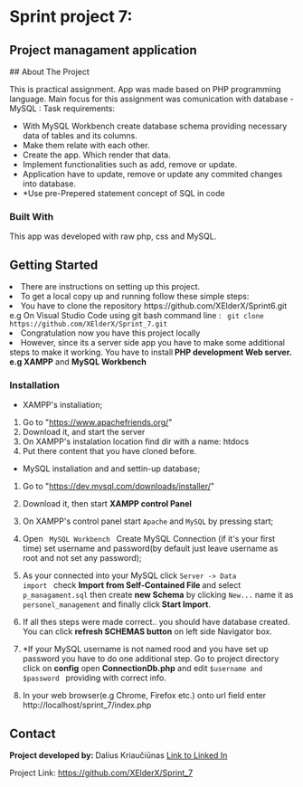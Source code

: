 # Sprint project 7:
<h2>Project managament application</h2>
## About The Project

This is practical assignment. App was made based on PHP programming language. Main focus for this assignment was comunication with database - MySQL :
Task requirements:
* With MySQL Workbench create database schema providing necessary data of tables and its columns.  
* Make them relate with each other.  
* Create the app. Which render that data.
* Implement functionalities such as add, remove or update.
* Application have to update, remove or update any commited changes into database.
* *Use pre-Prepered statement concept of SQL in code

### Built With

This app was developed with raw php, css and MySQL.

## Getting Started

<li>There are instructions on setting up this project.</li>
<li>To get a local copy up and running follow these simple steps:</li>
<li>You have to clone the repository https://github.com/XElderX/Sprint6.git e.g On Visual Studio Code using git bash command line : <code> git clone https://github.com/XElderX/Sprint_7.git </code> </li>
<li>Congratulation now you have this project locally </li>
<li>However, since its a server side app you have to make some additional steps to make it working. You have to install<b>  PHP development Web server. e.g XAMPP</b> and <b>MySQL Workbench</b></li>


### Installation

* XAMPP's instaliation;

1. Go to "https://www.apachefriends.org/"
2. Download it, and start the server
3. On XAMPP's instalation location find dir with a name: htdocs
4. Put there content that you have cloned before.

* MySQL instaliation and and settin-up database;

1. Go to "https://dev.mysql.com/downloads/installer/"
2. Download it, then start <b> XAMPP control Panel</b>
3. On XAMPP's control panel start <code>Apache</code> and <code>MySQL</code> by pressing start;


4. Open <code> MySQL Workbench </code> Create MySQL Connection (if it's your first time) set username and password(by default just leave username as root and not set any password);
5. As your connected into your MySQL click <code>Server -> Data import </code> check <b>Import from Self-Contained File </b> and select <code>p_managament.sql</code> then create <b>new Schema</b> by clicking <code>New...</code> name it as <code>personel_management</code> and finally click<b> Start Import</b>.
6. If all thes steps were made correct.. you should have database created. You can click <b> refresh SCHEMAS button</b> on left side Navigator box.
7. *If your MySQL username is not named rood and you have set up password you have to do one additional step. Go to project directory click on <b>config</b> open <b>ConnectionDb.php</b> and edit <code>$username and $password </code> providing with correct info.
8. In your web browser(e.g Chrome, Firefox etc.) onto url field enter http://localhost/sprint_7/index.php




## Contact

<span><strong>Project developed by: </strong> Dalius Kriaučiūnas <a href="https://www.linkedin.com/in/dalius-kriauciunas/">Link to Linked In </a></span>

Project Link: https://github.com/XElderX/Sprint_7




